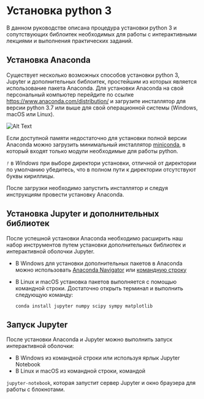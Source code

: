# Установка python 3

В данном руководстве описана процедура установки python 3 и сопутствующих библоитек
необходимых для работы с интерактивными лекциями и выполнения практических заданий.

## Установка Anaconda

Существует несколько возможных способов установки python 3, Jupyter и дополнительных
библоитек, простейшим из которых является использование пакета Anaconda.
Для установки Anaconda на свой персональный компьютер перейдите по ссылке
https://www.anaconda.com/distribution/ и загрузите инсталлятор для версии python 3.7 или выше для свой операционной системы (Windows, macOS или Linux).

![Alt Text](https://github.com/yakovenko-ivan/Mat_Model_for_Tech_Phys/blob/master/files/prepare/install.gif?raw=true)

Если доступной памяти недостаточно для установки полной версии Anaconda
можно загрузить минимальный инсталлятор [miniconda](https://docs.conda.io/en/latest/miniconda.html),
в который входят только модули необходимые для работы python.  

*`!`* в *Windows* при выборе директори установки, отличной от директории по умолчанию убедитесь, что в полном пути к директории отсутствуют буквы кириллицы.   

После загрузки необходимо запустить инсталлятор и следуя инструкциям провести установку Anaconda.

## Установка Jupyter и дополнительных библиотек 

После успешной установки Anaconda необходимо расширить наш набор инструментов
путем установки дополнительных библиотек и интерактивной оболочки Jupyter.
* В Windows для установки дополнительных пакетов в Anaconda можно использовать 
[Anaconda Navigator](https://docs.anaconda.com/anaconda/navigator/getting-started/)
  или [командную строку](https://docs.anaconda.com/anaconda/user-guide/tasks/install-packages/)
* В Linux и macOS установка пакетов выполняется с помощью командной строки. 
Достаточно открыть терминал и выполнить следующую команду:

   `conda install jupyter numpy scipy sympy matplotlib`
   
## Запуск Jupyter

После установки Anaconda и Jupyter можно выполнить запуск интерактивной оболочки:
* В Windows из командной строки или используя ярлык Jupyter Notebook
* В Linux и macOS из командной строки, командой

`jupyter-notebook`, которая запустит сервер Jupyter и окно браузера для работы с блокнотами.   
